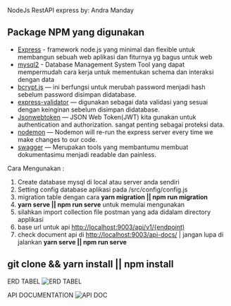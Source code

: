 NodeJs RestAPI express
by: Andra Manday

## Package NPM yang digunakan
* [Express](https://www.npmjs.com/package/express) - framework node.js yang minimal dan flexible untuk membangun sebuah web aplikasi dan fiturnya yg bagus untuk web
* [mysql2](https://www.npmjs.com/package/mysql2/) - Database Management System Tool yang dapat mempermudah cara kerja untuk mementukan schema dan interaksi dengan data
* [bcrypt.js](https://www.npmjs.com/package/bcrypt) — ini berfungsi untuk merubah  password menjadi hash sebelum password disimpan didatabase.
* [express-validator](https://www.npmjs.com/package/validator) — digunakan sebagai data validasi yang sesuai dengan keinginan sebelum disimpan didatabase.
* [Jsonwebtoken](https://www.npmjs.com/package/jsonwebtoken) — JSON Web Token(JWT) kita gunakan untuk authentication and authorization. sangat penting sebagai proteksi data.
* [nodemon](https://nodemon.io/) — Nodemon will re-run the express server every time we make changes to our code.
* [swagger](https://swagger.io/) — Merupakan tools yang membantumu membuat dokumentasimu menjadi readable dan painless.

Cara Mengunakan :

1. Create database mysql di local atau server anda sendiri
2. Setting config database aplikasi pada /src/config/config.js
3. migration table dengan cara **yarn migration || npm run migration**
4. **yarn serve || npm run serve** untuk memulai mengunakan
5. silahkan import collection file postman yang ada didalam directory applikasi
6. base url untuk api [http://localhost:9003/api/v1/{endpoint)](http://localhost:9003/api/v1/)
7. check document api di [http://localhost:9003/api-docs/](http://localhost:9003/api-docs/) | jangan lupa di jalankan **yarn serve || npm run serve**

## git clone && yarn install || npm install

ERD TABEL
![ERD TABEL](https://user-images.githubusercontent.com/88897139/148419107-57142666-e9ad-402d-b938-48e52003110d.png)

API DOCUMENTATION
![API DOC](https://user-images.githubusercontent.com/88897139/148491715-91536691-142a-46a8-9a26-75d655a05602.png)
